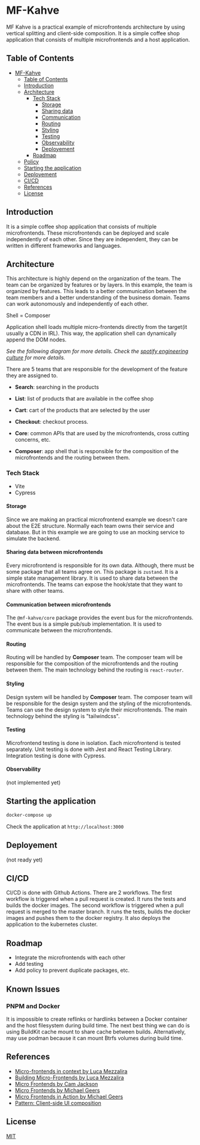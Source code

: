 # MF-Kahve

MF Kahve is a practical example of microfrontends architecture by using vertical splitting and client-side composition. It is a simple coffee shop application that consists of multiple microfrontends and a host application.

## Table of Contents

- [MF-Kahve](#mf-kahve)
  - [Table of Contents](#table-of-contents)
  - [Introduction](#introduction)
  - [Architecture](#architecture)
    - [Tech Stack](#tech-stack)
      - [Storage](#storage)
      - [Sharing data](#sharing-data-between-microfrontends)
      - [Communication](#communication-between-microfrontends)
      - [Routing](#routing)
      - [Styling](#styling)
      - [Testing](#testing)
      - [Observability](#observability)
      - [Deployement](#deployement)
    - [Roadmap](#roadmap)
  - [Policy](#policy)
  - [Starting the application](#starting-the-application)
  - [Deployement](#deployement-1)
  - [CI/CD](#cicd)
  - [References](#references)
  - [License](#license)

## Introduction

It is a simple coffee shop application that consists of multiple microfrontends. These microfrontends can be deployed and scale independently of each other. Since they are independent, they can be written in different frameworks and languages.

## Architecture

This architecture is highly depend on the organization of the team. The team can be organized by features or by layers. In this example, the team is organized by features. This leads to a better communication between the team members and a better understanding of the business domain. Teams can work autonomously and independently of each other.

Shell = Composer

Application shell loads multiple micro-frontends directly from the target(it usually a CDN in IRL). This way, the application shell can dynamically append the DOM nodes.

_See the following diagram for more details. Check the [spotify engineering culture](https://www.youtube.com/watch?v=hQDblYvY9RY) for more details._

<!-- imgk -->

There are 5 teams that are responsible for the development of the feature they are assigned to.

- **Search**: searching in the products
- **List**: list of products that are available in the coffee shop
- **Cart**: cart of the products that are selected by the user
- **Checkout**: checkout process.
- **Core**: common APIs that are used by the microfrontends, cross cutting concerns, etc.

- **Composer**: app shell that is responsible for the composition of the microfrontends and the routing between them.

### Tech Stack

- Vite
- Cypress

#### Storage

Since we are making an practical microfrontend example we doesn't care about the E2E structure. Normally each team owns their service and database. But in this example we are going to use an mocking service to simulate the backend.

#### Sharing data between microfrontends

Every microfrontend is responsible for its own data. Although, there must be some package that all teams agree on. This package is `zustand`. It is a simple state management library. It is used to share data between the microfrontends. The teams can expose the hook/state that they want to share with other teams.

#### Communication between microfrontends

The `@mf-kahve/core` package provides the event bus for the microfrontends. The event bus is a simple pub/sub implementation. It is used to communicate between the microfrontends.

#### Routing

Routing will be handled by **Composer** team. The composer team will be responsible for the composition of the microfrontends and the routing between them. The main technology behind the routing is `react-router`.

#### Styling

Design system will be handled by **Composer** team. The composer team will be responsible for the design system and the styling of the microfrontends. Teams can use the design system to style their microfrontends. The main technology behind the styling is "tailwindcss".

#### Testing

Microfrontend testing is done in isolation. Each microfrontend is tested separately. Unit testing is done with Jest and React Testing Library. Integration testing is done with Cypress.

#### Observability

(not implemented yet)

## Starting the application

```bash
docker-compose up
```

Check the application at `http://localhost:3000`

## Deployement

(not ready yet)

## CI/CD

CI/CD is done with Github Actions. There are 2 workflows. The first workflow is triggered when a pull request is created. It runs the tests and builds the docker images. The second workflow is triggered when a pull request is merged to the master branch. It runs the tests, builds the docker images and pushes them to the docker registry. It also deploys the application to the kubernetes cluster.

## Roadmap

- Integrate the microfrontends with each other
- Add testing
- Add policy to prevent duplicate packages, etc.

## Known Issues

### PNPM and Docker

It is impossible to create reflinks or hardlinks between a Docker container and the host filesystem during build time. The next best thing we can do is using BuildKit cache mount to share cache between builds. Alternatively, may use podman because it can mount Btrfs volumes during build time.

## References

- [Micro-frontends in context by Luca Mezzalira](https://increment.com/frontend/micro-frontends-in-context/)
- [Building Micro-Frontends by Luca Mezzalira](https://www.oreilly.com/library/view/building-micro-frontends/9781492082989/)
- [Micro Frontends by Cam Jackson](https://martinfowler.com/articles/micro-frontends.html)
- [Micro Frontends by Michael Geers](https://micro-frontends.org/)
- [Micro Frontends in Action by Michael Geers](https://www.manning.com/books/micro-frontends-in-action)
- [Pattern: Client-side UI composition](https://microservices.io/patterns/ui/client-side-ui-composition.html)

## License

[MIT](LICENSE)
